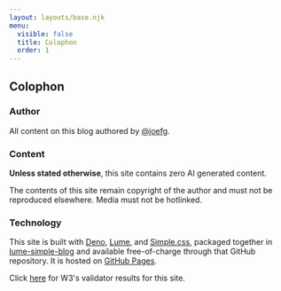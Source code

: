 ```yaml
---
layout: layouts/base.njk
menu:
  visible: false
  title: Colophon
  order: 1
---
```


## Colophon

### Author

All content on this blog authored by [@joefg](http://github.com/joefg).

### Content

**Unless stated otherwise**, this site contains zero AI generated content.

The contents of this site remain copyright of the author and must not be
reproduced elsewhere. Media must not be hotlinked.

### Technology

This site is built with [Deno](https://deno.com/), [Lume](https://lume.land/),
and [Simple.css](https://simplecss.org/), packaged together in
[lume-simple-blog](https://github.com/joefg/lume-simple-blog) and available
free-of-charge through that GitHub repository. It is hosted on [GitHub
Pages](https://pages.github.com/).

Click [here](https://validator.w3.org/nu/?doc=https%3A%2F%2Fjoefg.github.io%2F)
for W3's validator results for this site.